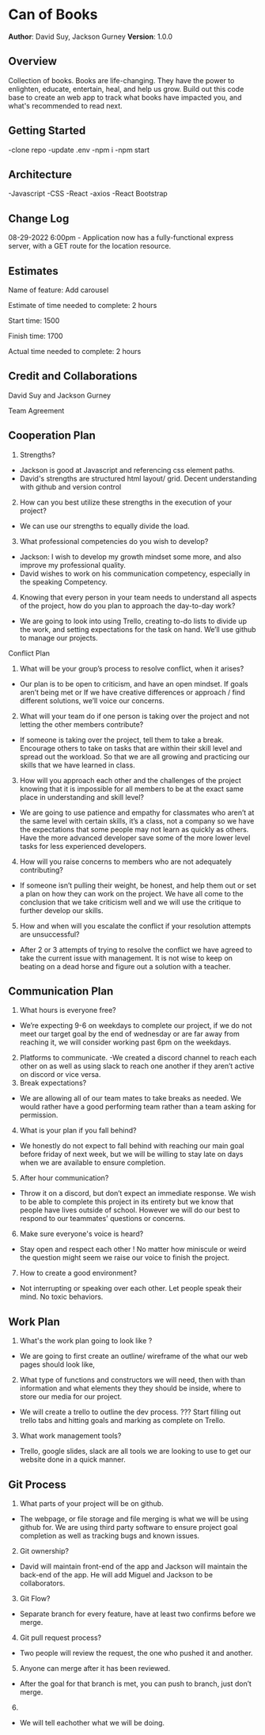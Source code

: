 # Can of Books

**Author**: David Suy, Jackson Gurney
**Version**: 1.0.0

## Overview

Collection of books. Books are life-changing. They have the power to enlighten, educate, entertain, heal, and help us grow. Build out this code base to create an web app to track what books have impacted you, and what's recommended to read next.

## Getting Started

-clone repo
-update .env
-npm i
-npm start

## Architecture

-Javascript
-CSS
-React
-axios
-React Bootstrap

## Change Log

08-29-2022 6:00pm - Application now has a fully-functional express server, with a GET route for the location resource.

## Estimates

Name of feature: Add carousel

Estimate of time needed to complete: 2 hours

Start time: 1500

Finish time: 1700

Actual time needed to complete: 2 hours

## Credit and Collaborations

David Suy and Jackson Gurney

Team Agreement

## Cooperation Plan

1. Strengths?

- Jackson is good at Javascript and referencing css element paths.
- David's strengths are structured html layout/ grid. Decent understanding with github and version control

2. How can you best utilize these strengths in the execution of your project?

- We can use our strengths to equally divide the load.

3. What professional competencies do you wish to develop?

- Jackson: I wish to develop my growth mindset some more, and also improve my professional quality.
- David wishes to work on his communication competency, especially in the speaking Competency.

4. Knowing that every person in your team needs to understand all aspects of the project, how do you plan to approach the day-to-day work?

- We are going to look into using Trello, creating to-do lists to divide up the work, and setting expectations for the task on hand. We’ll use github to manage our projects.

Conflict Plan

1. What will be your group’s process to resolve conflict, when it arises?

- Our plan is to be open to criticism, and have an open mindset. If goals aren’t being met or If we have creative differences or approach / find different solutions, we’ll voice our concerns.

2. What will your team do if one person is taking over the project and not letting the other members contribute?

- If someone is taking over the project, tell them to take a break. Encourage others to take on tasks that are within their skill level and spread out the workload. So that we are all growing and practicing our skills that we have learned in class.

3. How will you approach each other and the challenges of the project knowing that it is impossible for all members to be at the exact same place in understanding and skill level?

- We are going to use patience and empathy for classmates who aren’t at the same level with certain skills, it’s a class, not a company so we have the expectations that some people may not learn as quickly as others. Have the more advanced developer save some of the more lower level tasks for less experienced developers.

4. How will you raise concerns to members who are not adequately contributing?

- If someone isn’t pulling their weight, be honest, and help them out or set a plan on how they can work on the project. We have all come to the conclusion that we take criticism well and we will use the critique to further develop our skills.

5. How and when will you escalate the conflict if your resolution attempts are unsuccessful?

- After 2 or 3 attempts of trying to resolve the conflict we have agreed to take the current issue with management. It is not wise to keep on beating on a dead horse and figure out a solution with a teacher.

## Communication Plan

1. What hours is everyone free?

- We’re expecting 9-6 on weekdays to complete our project, if we do not meet our target goal by the end of wednesday or are far away from reaching it, we will consider working past 6pm on the weekdays.

2. Platforms to communicate.
-We created a discord channel to reach each other on as well as using slack to reach one another if they aren’t active on discord or vice versa.
3. Break expectations?

- We are allowing all of our team mates to take breaks as needed. We would rather have a good performing team rather than a team asking for permission.

4. What is your plan if you fall behind?

- We honestly do not expect to fall behind with reaching our main goal before friday of next week, but we will be willing to stay late on days when we are available to ensure completion.

5. After hour communication?

- Throw it on a discord, but don’t expect an immediate response. We wish to be able to complete this project in its entirety but we know that people have lives outside of school. However we will do our best to respond to our teammates' questions or concerns.

6. Make sure everyone's voice is heard?

- Stay open and respect each other ! No matter how miniscule or weird the question might seem we raise our voice to finish the project.

7. How to create a good environment?

- Not interrupting or speaking over each other. Let people speak their mind. No toxic behaviors.

## Work Plan

1. What's the work plan going to look like ?

- We are going to first create an outline/ wireframe of the what our web pages should look like,

2. What type of functions and constructors we will need, then with than information and what elements they they should be inside, where to store our media for our project.

- We will create a trello to outline the dev process.
??? Start filling out trello tabs and hitting goals and marking as complete on Trello.

3. What work management tools?

- Trello, google slides, slack are all tools we are looking to use to get our website done in a quick manner.


## Git Process

1. What parts of your project will be on github.

- The webpage, or file storage and file merging is what we will be using github for. We are using third party software to ensure project goal completion as well as tracking bugs and known issues.

2. Git ownership?

- David will maintain front-end of the app and Jackson will maintain the back-end of the app. He will add Miguel and Jackson to be collaborators.

3. Git Flow?

- Separate branch for every feature, have at least two confirms before we merge.

4. Git pull request process?

- Two people will review the request, the one who pushed it and another.

5. Anyone can merge after it has been reviewed.

- After the goal for that branch is met, you can push to branch, just don’t merge.

6.

- We will tell eachother what we will be doing.
